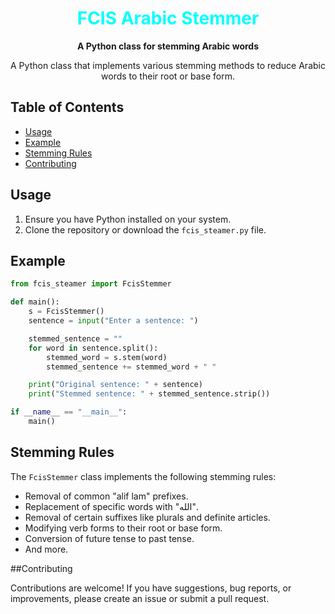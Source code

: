 <div align="center">
      <h1 style="color: aqua;">FCIS Arabic Stemmer</h1>

  <p>
    <strong>A Python class for stemming Arabic words</strong>
  </p>
  <p>
    A Python class that implements various stemming methods to reduce Arabic words to their root or base form.
  </p>

</div>

## Table of Contents
- [Usage](#usage)
- [Example](#example)
- [Stemming Rules](#stemming-rules)
- [Contributing](#contributing)


## Usage
1. Ensure you have Python installed on your system.
2. Clone the repository or download the `fcis_steamer.py` file.

## Example
```python
from fcis_steamer import FcisStemmer

def main():
    s = FcisStemmer()
    sentence = input("Enter a sentence: ")

    stemmed_sentence = ""
    for word in sentence.split():
        stemmed_word = s.stem(word)
        stemmed_sentence += stemmed_word + " "

    print("Original sentence: " + sentence)
    print("Stemmed sentence: " + stemmed_sentence.strip())

if __name__ == "__main__":
    main()
```

## Stemming Rules

The `FcisStemmer` class implements the following stemming rules:

- Removal of common "alif lam" prefixes.
- Replacement of specific words with "الله".
- Removal of certain suffixes like plurals and definite articles.
- Modifying verb forms to their root or base form.
- Conversion of future tense to past tense.
- And more.


##Contributing

Contributions are welcome! If you have suggestions, bug reports, or improvements, please create an issue or submit a pull request.

